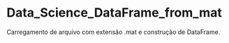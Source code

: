 # Data_Science_DataFrame_from_mat
Carregamento de arquivo com extensão .mat e construção de DataFrame.

